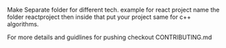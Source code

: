 Make Separate folder for different tech.
example for react project name the folder reactproject then inside that put your project same for c++ algorithms.

For more details and guidlines for pushing checkout CONTRIBUTING.md
